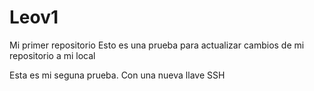 # Leov1
Mi primer repositorio
Esto es una prueba para actualizar cambios de mi repositorio a mi local

Esta es mi seguna prueba. Con una nueva llave SSH
